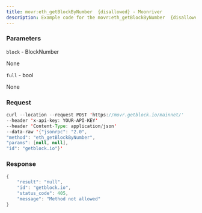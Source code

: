 ```yaml
---
title: movr:eth_getBlockByNumber  {disallowed} - Moonriver
description: Example code for the movr:eth_getBlockByNumber  {disallowed} json-rpc method. Сomplete guide on how to use movr:eth_getBlockByNumber  {disallowed} json-rpc in GetBlock.io Web3 documentation.
---
```


### Parameters


`block` - BlockNumber

None

`full` - bool

None

### Request

``` java
curl --location --request POST 'https://movr.getblock.io/mainnet/' 
--header 'x-api-key: YOUR-API-KEY' 
--header 'Content-Type: application/json' 
--data-raw '{"jsonrpc": "2.0",
"method": "eth_getBlockByNumber",
"params": [null, null],
"id": "getblock.io"}'
```

###  Response

``` java
{
    "result": "null",
    "id": "getblock.io",
    "status_code": 405,
    "message": "Method not allowed"
}
```

